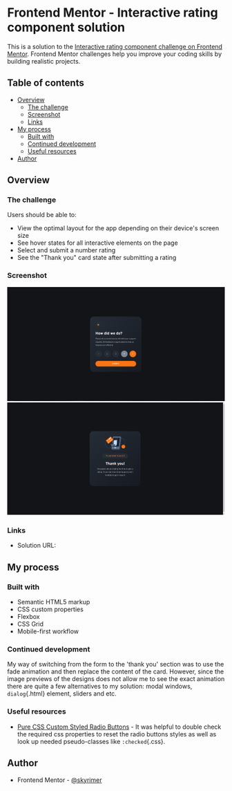 # Frontend Mentor - Interactive rating component solution

This is a solution to the [Interactive rating component challenge on Frontend Mentor](https://www.frontendmentor.io/challenges/interactive-rating-component-koxpeBUmI). Frontend Mentor challenges help you improve your coding skills by building realistic projects.

## Table of contents

- [Overview](#overview)
  - [The challenge](#the-challenge)
  - [Screenshot](#screenshot)
  - [Links](#links)
- [My process](#my-process)
  - [Built with](#built-with)
  - [Continued development](#continued-development)
  - [Useful resources](#useful-resources)
- [Author](#author)

## Overview

### The challenge

Users should be able to:

- View the optimal layout for the app depending on their device's screen size
- See hover states for all interactive elements on the page
- Select and submit a number rating
- See the "Thank you" card state after submitting a rating

### Screenshot

![](./screenshot1.jpg)
![](./screenshot2.jpg)

### Links

- Solution URL: []()

## My process

### Built with

- Semantic HTML5 markup
- CSS custom properties
- Flexbox
- CSS Grid
- Mobile-first workflow

### Continued development

My way of switching from the form to the 'thank you' section was to use the fade animation and then replace the content of the card. However, since the image previews of the designs does not allow me to see the exact animation there are quite a few alternatives to my solution: modal windows, `dialog`{.html} element, sliders and etc.

### Useful resources

- [Pure CSS Custom Styled Radio Buttons](https://moderncss.dev/pure-css-custom-styled-radio-buttons/) - It was helpful to double check the required css properties to reset the radio buttons styles as well as look up needed pseudo-classes like `:checked`{.css}.

## Author

- Frontend Mentor - [@skyrimer](https://www.frontendmentor.io/profile/skyrimer)
